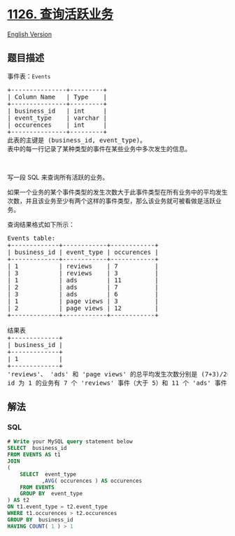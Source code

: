 # [1126. 查询活跃业务](https://leetcode.cn/problems/active-businesses)

[English Version](/solution/1100-1199/1126.Active%20Businesses/README_EN.md)

## 题目描述

<!-- 这里写题目描述 -->

<p>事件表：<code>Events</code></p>

<pre>
+---------------+---------+
| Column Name   | Type    |
+---------------+---------+
| business_id   | int     |
| event_type    | varchar |
| occurences    | int     | 
+---------------+---------+
此表的主键是 (business_id, event_type)。
表中的每一行记录了某种类型的事件在某些业务中多次发生的信息。
</pre>

<p>&nbsp;</p>

<p>写一段 SQL 来查询所有活跃的业务。</p>

<p>如果一个业务的某个事件类型的发生次数大于此事件类型在所有业务中的平均发生次数，并且该业务至少有两个这样的事件类型，那么该业务就可被看做是活跃业务。</p>

<p>查询结果格式如下所示：</p>

<pre>
Events table:
+-------------+------------+------------+
| business_id | event_type | occurences |
+-------------+------------+------------+
| 1           | reviews    | 7          |
| 3           | reviews    | 3          |
| 1           | ads        | 11         |
| 2           | ads        | 7          |
| 3           | ads        | 6          |
| 1           | page views | 3          |
| 2           | page views | 12         |
+-------------+------------+------------+

结果表
+-------------+
| business_id |
+-------------+
| 1           |
+-------------+ 
&#39;reviews&#39;、 &#39;ads&#39; 和 &#39;page views&#39; 的总平均发生次数分别是 (7+3)/2=5, (11+7+6)/3=8, (3+12)/2=7.5。
id 为 1 的业务有 7 个 &#39;reviews&#39; 事件（大于 5）和 11 个 &#39;ads&#39; 事件（大于 8），所以它是活跃业务。</pre>

## 解法

### **SQL**

```sql
# Write your MySQL query statement below
SELECT  business_id
FROM EVENTS AS t1
JOIN
(
	SELECT  event_type
	       ,AVG( occurences ) AS occurences
	FROM EVENTS
	GROUP BY  event_type
) AS t2
ON t1.event_type = t2.event_type
WHERE t1.occurences > t2.occurences
GROUP BY  business_id
HAVING COUNT( 1 ) > 1
```
